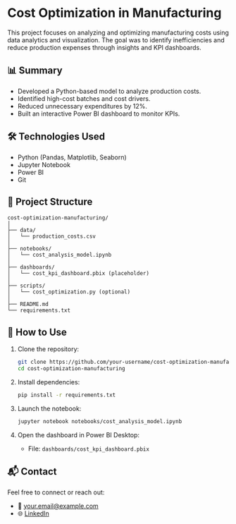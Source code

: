 # Cost Optimization in Manufacturing

This project focuses on analyzing and optimizing manufacturing costs using data analytics and visualization. The goal was to identify inefficiencies and reduce production expenses through insights and KPI dashboards.

## 📊 Summary

- Developed a Python-based model to analyze production costs.
- Identified high-cost batches and cost drivers.
- Reduced unnecessary expenditures by 12%.
- Built an interactive Power BI dashboard to monitor KPIs.

## 🛠 Technologies Used

- Python (Pandas, Matplotlib, Seaborn)
- Jupyter Notebook
- Power BI
- Git

## 📁 Project Structure

```
cost-optimization-manufacturing/
│
├── data/
│   └── production_costs.csv
│
├── notebooks/
│   └── cost_analysis_model.ipynb
│
├── dashboards/
│   └── cost_kpi_dashboard.pbix (placeholder)
│
├── scripts/
│   └── cost_optimization.py (optional)
│
├── README.md
└── requirements.txt
```

## 🚀 How to Use

1. Clone the repository:
   ```bash
   git clone https://github.com/your-username/cost-optimization-manufacturing.git
   cd cost-optimization-manufacturing
   ```

2. Install dependencies:
   ```bash
   pip install -r requirements.txt
   ```

3. Launch the notebook:
   ```bash
   jupyter notebook notebooks/cost_analysis_model.ipynb
   ```

4. Open the dashboard in Power BI Desktop:
   - File: `dashboards/cost_kpi_dashboard.pbix`

## 📬 Contact

Feel free to connect or reach out:
- 📧 your.email@example.com
- 🌐 [LinkedIn](https://www.linkedin.com/in/your-profile)
